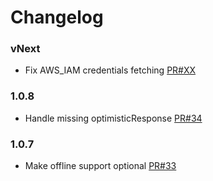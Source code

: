 # Changelog

### vNext
- Fix AWS_IAM credentials fetching [PR#XX](https://github.com/awslabs/aws-mobile-appsync-sdk-js/pull/XX)

### 1.0.8
- Handle missing optimisticResponse [PR#34](https://github.com/awslabs/aws-mobile-appsync-sdk-js/pull/34)

### 1.0.7 
- Make offline support optional [PR#33](https://github.com/awslabs/aws-mobile-appsync-sdk-js/pull/33)
